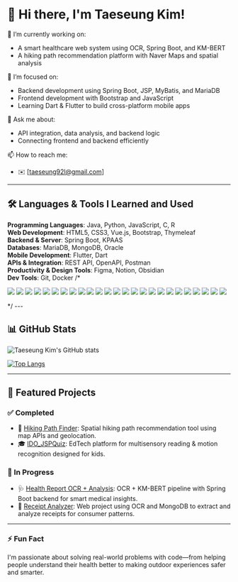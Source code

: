 # 👋 Hi there, I'm Taeseung Kim!

🚀 I’m currently working on:
- A smart healthcare web system using OCR, Spring Boot, and KM-BERT
- A hiking path recommendation platform with Naver Maps and spatial analysis

🎯 I’m focused on:
- Backend development using Spring Boot, JSP, MyBatis, and MariaDB
- Frontend development with Bootstrap and JavaScript
- Learning Dart & Flutter to build cross-platform mobile apps

💬 Ask me about:
- API integration, data analysis, and backend logic
- Connecting frontend and backend efficiently

📫 How to reach me:
- ✉️ [taeseung92l@gmail.com]
---

## 🛠️ Languages & Tools I Learned and Used

**Programming Languages**: Java, Python, JavaScript, C, R  
**Web Development**: HTML5, CSS3, Vue.js, Bootstrap, Thymeleaf  
**Backend & Server**: Spring Boot, KPAAS  
**Databases**: MariaDB, MongoDB, Oracle  
**Mobile Development**: Flutter, Dart  
**APIs & Integration**: REST API, OpenAPI, Postman  
**Productivity & Design Tools**: Figma, Notion, Obsidian  
**Dev Tools**: Git, Docker
/*
<p align="left">
  <img src="https://img.shields.io/badge/Java-007396?style=flat&logo=java&logoColor=white"/>
  <img src="https://img.shields.io/badge/Python-3776AB?style=flat&logo=python&logoColor=white"/>
  <img src="https://img.shields.io/badge/JavaScript-F7DF1E?style=flat&logo=javascript&logoColor=black"/>
  <img src="https://img.shields.io/badge/C-A8B9CC?style=flat&logo=c&logoColor=black"/>
  <img src="https://img.shields.io/badge/R-276DC3?style=flat&logo=r&logoColor=white"/>
  <img src="https://img.shields.io/badge/HTML5-E34F26?style=flat&logo=html5&logoColor=white"/>
  <img src="https://img.shields.io/badge/CSS3-1572B6?style=flat&logo=css3&logoColor=white"/>
  <img src="https://img.shields.io/badge/Vue.js-4FC08D?style=flat&logo=vue.js&logoColor=white"/>
  <img src="https://img.shields.io/badge/Bootstrap-7952B3?style=flat&logo=bootstrap&logoColor=white"/>
  <img src="https://img.shields.io/badge/Thymeleaf-005F0F?style=flat&logo=thymeleaf&logoColor=white"/>
  <img src="https://img.shields.io/badge/Spring%20Boot-6DB33F?style=flat&logo=spring-boot&logoColor=white"/>
  <img src="https://img.shields.io/badge/MariaDB-003545?style=flat&logo=mariadb&logoColor=white"/>
  <img src="https://img.shields.io/badge/MongoDB-47A248?style=flat&logo=mongodb&logoColor=white"/>
  <img src="https://img.shields.io/badge/Oracle-F80000?style=flat&logo=oracle&logoColor=white"/>
  <img src="https://img.shields.io/badge/Flutter-02569B?style=flat&logo=flutter&logoColor=white"/>
  <img src="https://img.shields.io/badge/Dart-0175C2?style=flat&logo=dart&logoColor=white"/>
  <img src="https://img.shields.io/badge/REST%20API-000000?style=flat&logo=restful&logoColor=white"/>
  <img src="https://img.shields.io/badge/OpenAPI-6BA539?style=flat&logo=openapiinitiative&logoColor=white"/>
  <img src="https://img.shields.io/badge/Postman-FF6C37?style=flat&logo=postman&logoColor=white"/>
  <img src="https://img.shields.io/badge/Figma-F24E1E?style=flat&logo=figma&logoColor=white"/>
  <img src="https://img.shields.io/badge/Notion-000000?style=flat&logo=notion&logoColor=white"/>
  <img src="https://img.shields.io/badge/Obsidian-483699?style=flat&logo=obsidian&logoColor=white"/>
  <img src="https://img.shields.io/badge/Git-F05032?style=flat&logo=git&logoColor=white"/>
  <img src="https://img.shields.io/badge/Docker-2496ED?style=flat&logo=docker&logoColor=white"/>
  <img src="https://img.shields.io/badge/KPAAS-000000?style=flat&logo=github&logoColor=white"/>
</p>
*/
---

## 📊 GitHub Stats

![Taeseung Kim's GitHub stats](https://github-readme-stats.vercel.app/api?username=tyson0922&show_icons=true&theme=default)

[![Top Langs](https://github-readme-stats.vercel.app/api/top-langs/?username=tyson0922&layout=compact)](https://github.com/anuraghazra/github-readme-stats)

---

## 📂 Featured Projects

### ✅ Completed
- 🥾 [Hiking Path Finder](https://github.com/tyson0922/kpaasSpringBootPRJ): Spatial hiking path recommendation tool using map APIs and geolocation.
- 🎓 [IDO_JSPQuiz](https://github.com/tyson0922/IDO_JSPQuiz): EdTech platform for multisensory reading & motion recognition designed for kids.

### 🔧 In Progress
- 🩺 [Health Report OCR + Analysis](https://github.com/tyson0922): OCR + KM-BERT pipeline with Spring Boot backend for smart medical insights.
- 🧾 [Receipt Analyzer](https://github.com/tyson0922/GagyeView): Web project using OCR and MongoDB to extract and analyze receipts for consumer patterns.

---

### ⚡ Fun Fact

I'm passionate about solving real-world problems with code—from helping people understand their health better to making outdoor experiences safer and smarter.
